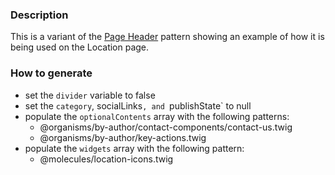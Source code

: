 ### Description
This is a variant of the [Page Header](./?p=organisms-page-header) pattern showing an example of how it is being used on the Location page.

### How to generate
* set the `divider` variable to false
* set the `category`, socialLinks`, and `publishState` to null
* populate the `optionalContents` array with the following patterns:
  * @organisms/by-author/contact-components/contact-us.twig
  * @organisms/by-author/key-actions.twig
* populate the `widgets` array with the following pattern:
  * @molecules/location-icons.twig
